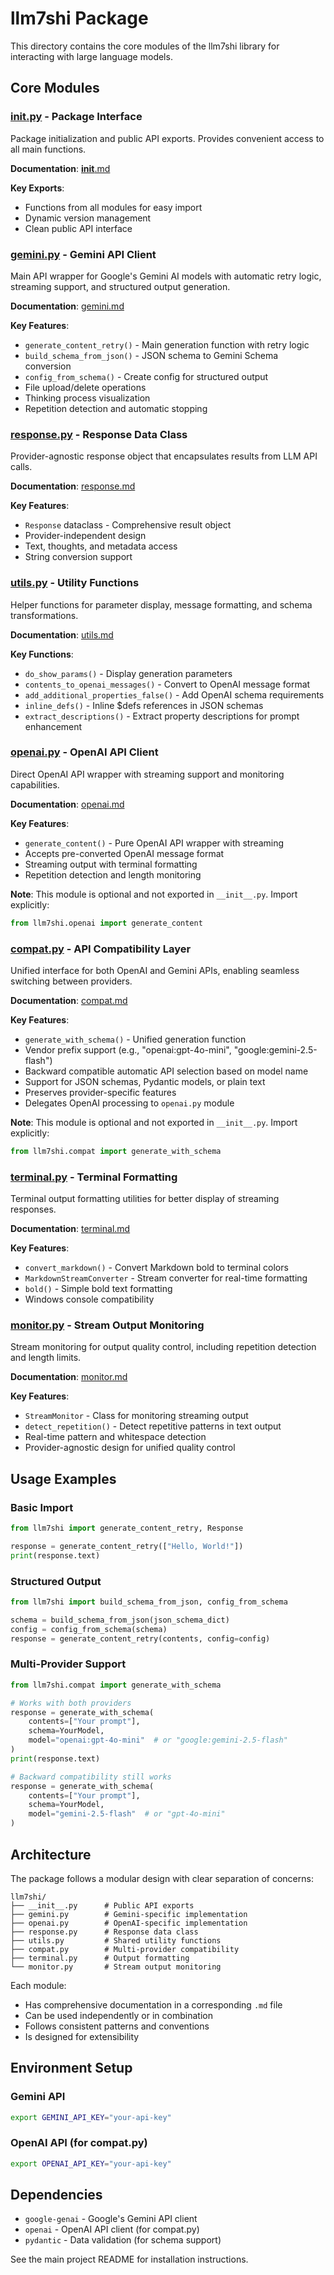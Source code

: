 # llm7shi Package

This directory contains the core modules of the llm7shi library for interacting with large language models.

## Core Modules

### [__init__.py](__init__.py) - Package Interface
Package initialization and public API exports. Provides convenient access to all main functions.

**Documentation**: [__init__.md](__init__.md)

**Key Exports**:
- Functions from all modules for easy import
- Dynamic version management
- Clean public API interface

### [gemini.py](gemini.py) - Gemini API Client
Main API wrapper for Google's Gemini AI models with automatic retry logic, streaming support, and structured output generation.

**Documentation**: [gemini.md](gemini.md)

**Key Features**:
- `generate_content_retry()` - Main generation function with retry logic
- `build_schema_from_json()` - JSON schema to Gemini Schema conversion
- `config_from_schema()` - Create config for structured output
- File upload/delete operations
- Thinking process visualization
- Repetition detection and automatic stopping

### [response.py](response.py) - Response Data Class
Provider-agnostic response object that encapsulates results from LLM API calls.

**Documentation**: [response.md](response.md)

**Key Features**:
- `Response` dataclass - Comprehensive result object
- Provider-independent design
- Text, thoughts, and metadata access
- String conversion support

### [utils.py](utils.py) - Utility Functions
Helper functions for parameter display, message formatting, and schema transformations.

**Documentation**: [utils.md](utils.md)

**Key Functions**:
- `do_show_params()` - Display generation parameters
- `contents_to_openai_messages()` - Convert to OpenAI message format
- `add_additional_properties_false()` - Add OpenAI schema requirements
- `inline_defs()` - Inline $defs references in JSON schemas
- `extract_descriptions()` - Extract property descriptions for prompt enhancement

### [openai.py](openai.py) - OpenAI API Client
Direct OpenAI API wrapper with streaming support and monitoring capabilities.

**Documentation**: [openai.md](openai.md)

**Key Features**:
- `generate_content()` - Pure OpenAI API wrapper with streaming
- Accepts pre-converted OpenAI message format
- Streaming output with terminal formatting
- Repetition detection and length monitoring

**Note**: This module is optional and not exported in `__init__.py`. Import explicitly:
```python
from llm7shi.openai import generate_content
```

### [compat.py](compat.py) - API Compatibility Layer
Unified interface for both OpenAI and Gemini APIs, enabling seamless switching between providers.

**Documentation**: [compat.md](compat.md)

**Key Features**:
- `generate_with_schema()` - Unified generation function
- Vendor prefix support (e.g., "openai:gpt-4o-mini", "google:gemini-2.5-flash")
- Backward compatible automatic API selection based on model name
- Support for JSON schemas, Pydantic models, or plain text
- Preserves provider-specific features
- Delegates OpenAI processing to `openai.py` module

**Note**: This module is optional and not exported in `__init__.py`. Import explicitly:
```python
from llm7shi.compat import generate_with_schema
```

### [terminal.py](terminal.py) - Terminal Formatting
Terminal output formatting utilities for better display of streaming responses.

**Documentation**: [terminal.md](terminal.md)

**Key Features**:
- `convert_markdown()` - Convert Markdown bold to terminal colors
- `MarkdownStreamConverter` - Stream converter for real-time formatting
- `bold()` - Simple bold text formatting
- Windows console compatibility

### [monitor.py](monitor.py) - Stream Output Monitoring
Stream monitoring for output quality control, including repetition detection and length limits.

**Documentation**: [monitor.md](monitor.md)

**Key Features**:
- `StreamMonitor` - Class for monitoring streaming output
- `detect_repetition()` - Detect repetitive patterns in text output
- Real-time pattern and whitespace detection
- Provider-agnostic design for unified quality control

## Usage Examples

### Basic Import
```python
from llm7shi import generate_content_retry, Response

response = generate_content_retry(["Hello, World!"])
print(response.text)
```

### Structured Output
```python
from llm7shi import build_schema_from_json, config_from_schema

schema = build_schema_from_json(json_schema_dict)
config = config_from_schema(schema)
response = generate_content_retry(contents, config=config)
```

### Multi-Provider Support
```python
from llm7shi.compat import generate_with_schema

# Works with both providers
response = generate_with_schema(
    contents=["Your prompt"],
    schema=YourModel,
    model="openai:gpt-4o-mini"  # or "google:gemini-2.5-flash"
)
print(response.text)

# Backward compatibility still works
response = generate_with_schema(
    contents=["Your prompt"],
    schema=YourModel,
    model="gemini-2.5-flash"  # or "gpt-4o-mini"
)
```

## Architecture

The package follows a modular design with clear separation of concerns:

```
llm7shi/
├── __init__.py      # Public API exports
├── gemini.py        # Gemini-specific implementation
├── openai.py        # OpenAI-specific implementation
├── response.py      # Response data class
├── utils.py         # Shared utility functions
├── compat.py        # Multi-provider compatibility
├── terminal.py      # Output formatting
└── monitor.py       # Stream output monitoring
```

Each module:
- Has comprehensive documentation in a corresponding `.md` file
- Can be used independently or in combination
- Follows consistent patterns and conventions
- Is designed for extensibility

## Environment Setup

### Gemini API
```bash
export GEMINI_API_KEY="your-api-key"
```

### OpenAI API (for compat.py)
```bash
export OPENAI_API_KEY="your-api-key"
```

## Dependencies

- `google-genai` - Google's Gemini API client
- `openai` - OpenAI API client (for compat.py)
- `pydantic` - Data validation (for schema support)

See the main project README for installation instructions.
